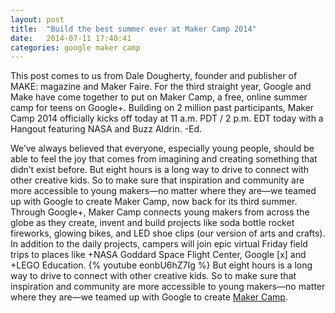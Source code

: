 ```yaml
---
layout: post
title:  "Build the best summer ever at Maker Camp 2014"
date:   2014-07-11 17:40:41
categories: google maker camp
---
```


This post comes to us from Dale Dougherty, founder and publisher of MAKE: magazine and Maker Faire. For the third straight year, Google and Make have come together to put on Maker Camp, a free, online summer camp for teens on Google+. Building on 2 million past participants, Maker Camp 2014 officially kicks off today at 11 a.m. PDT / 2 p.m. EDT today with a Hangout featuring NASA and Buzz Aldrin. -Ed.

We’ve always believed that everyone, especially young people, should be able to feel the joy that comes from imagining and creating something that didn’t exist before. But eight hours is a long way to drive to connect with other creative kids. So to make sure that inspiration and community are more accessible to young makers—no matter where they are—we teamed up with Google to create Maker Camp, now back for its third summer. Through Google+, Maker Camp connects young makers from across the globe as they create, invent and build projects like soda bottle rocket fireworks, glowing bikes, and LED shoe clips (our version of arts and crafts). In addition to the daily projects, campers will join epic virtual Friday field trips to places like +NASA Goddard Space Flight Center, Google [x] and +LEGO Education.
{% youtube eonbU6hZ7Ig %}
But eight hours is a long way to drive to connect with other creative kids. So to make sure that inspiration and community are more accessible to young makers—no matter where they are—we teamed up with Google to create
[Maker Camp][maker-camp].


[maker-camp]: https://plus.google.com/+MAKE/posts
